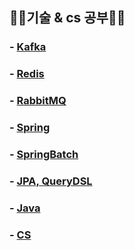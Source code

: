 ## ✍🏻기술 &amp; cs 공부✍🏻

### - [Kafka](https://github.com/uneap/tech-note/tree/master/Kafka)
### - [Redis](https://github.com/uneap/tech-note/tree/master/master/redis)
### - [RabbitMQ](https://github.com/uneap/tech-note/tree/master/RabbitMQ)
### - [Spring](https://github.com/uneap/tech-note/tree/master/Spring)
### - [SpringBatch](https://github.com/uneap/tech-note/tree/master/Spring/batch)
### - [JPA, QueryDSL](https://github.com/uneap/tech-note/tree/master/Spring/jpa)
### - [Java](https://github.com/uneap/tech-note/tree/master/Java)
### - [CS](https://github.com/uneap/tech-note/tree/master/cs)

